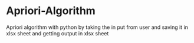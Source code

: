 # Apriori-Algorithm
Apriori algorithm with python by taking the in put from user and saving it in xlsx sheet and getting output in xlsx sheet

